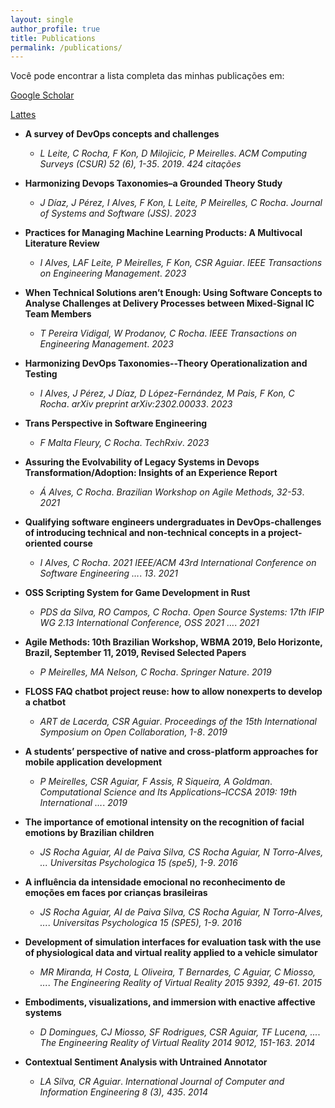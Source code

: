 ```yaml
---
layout: single
author_profile: true
title: Publications
permalink: /publications/
---
```


Você pode encontrar a lista completa das minhas publicações em:


[Google Scholar](https://scholar.google.com/citations?user=_y8XHnAAAAAJ&hl=en)

[Lattes](http://lattes.cnpq.br/2831991076751452)

- **A survey of DevOps concepts and challenges**
  - *L Leite, C Rocha, F Kon, D Milojicic, P Meirelles*. *ACM Computing Surveys (CSUR) 52 (6), 1-35*. *2019*.   *424 citações*
  
- **Harmonizing Devops Taxonomies–a Grounded Theory Study**
  - *J Díaz, J Pérez, I Alves, F Kon, L Leite, P Meirelles, C Rocha*. *Journal of Systems and Software (JSS)*. *2023*

- **Practices for Managing Machine Learning Products: A Multivocal Literature Review**
  - *I Alves, LAF Leite, P Meirelles, F Kon, CSR Aguiar*. *IEEE Transactions on Engineering Management*. *2023*

- **When Technical Solutions aren’t Enough: Using Software Concepts to Analyse Challenges at Delivery Processes between Mixed-Signal IC Team Members**
  - *T Pereira Vidigal, W Prodanov, C Rocha*. *IEEE Transactions on Engineering Management*. *2023*

- **Harmonizing DevOps Taxonomies--Theory Operationalization and Testing**
  - *I Alves, J Pérez, J Díaz, D López-Fernández, M Pais, F Kon, C Rocha*. *arXiv preprint arXiv:2302.00033*. *2023*

- **Trans Perspective in Software Engineering**
  - *F Malta Fleury, C Rocha*. *TechRxiv*. *2023*
 
- **Assuring the Evolvability of Legacy Systems in Devops Transformation/Adoption: Insights of an Experience Report**
  - *Á Alves, C Rocha*. *Brazilian Workshop on Agile Methods, 32-53*. *2021*

- **Qualifying software engineers undergraduates in DevOps-challenges of introducing technical and non-technical concepts in a project-oriented course**
  - *I Alves, C Rocha*. *2021 IEEE/ACM 43rd International Conference on Software Engineering …*. *13*. *2021*

- **OSS Scripting System for Game Development in Rust**
  - *PDS da Silva, RO Campos, C Rocha*. *Open Source Systems: 17th IFIP WG 2.13 International Conference, OSS 2021 …*. *2021*

- **Agile Methods: 10th Brazilian Workshop, WBMA 2019, Belo Horizonte, Brazil, September 11, 2019, Revised Selected Papers**
  - *P Meirelles, MA Nelson, C Rocha*. *Springer Nature*. *2019*

- **FLOSS FAQ chatbot project reuse: how to allow nonexperts to develop a chatbot**
  - *ART de Lacerda, CSR Aguiar*. *Proceedings of the 15th International Symposium on Open Collaboration, 1-8*. *2019*

- **A students’ perspective of native and cross-platform approaches for mobile application development**
  - *P Meirelles, CSR Aguiar, F Assis, R Siqueira, A Goldman*. *Computational Science and Its Applications–ICCSA 2019: 19th International …*. *2019*

- **The importance of emotional intensity on the recognition of facial emotions by Brazilian children**
  - *JS Rocha Aguiar, AI de Paiva Silva, CS Rocha Aguiar, N Torro-Alves, ...* *Universitas Psychologica 15 (spe5), 1-9*. *2016*

- **A influência da intensidade emocional no reconhecimento de emoções em faces por crianças brasileiras**
  - *JS Rocha Aguiar, AI de Paiva Silva, CS Rocha Aguiar, N Torro-Alves, ...*. *Universitas Psychologica 15 (SPE5), 1-9*. *2016*

- **Development of simulation interfaces for evaluation task with the use of physiological data and virtual reality applied to a vehicle simulator**
  - *MR Miranda, H Costa, L Oliveira, T Bernardes, C Aguiar, C Miosso, ...*. *The Engineering Reality of Virtual Reality 2015 9392, 49-61*. *2015*

- **Embodiments, visualizations, and immersion with enactive affective systems**
  - *D Domingues, CJ Miosso, SF Rodrigues, CSR Aguiar, TF Lucena, ...*. *The Engineering Reality of Virtual Reality 2014 9012, 151-163*. *2014*

- **Contextual Sentiment Analysis with Untrained Annotator**
  - *LA Silva, CR Aguiar*. *International Journal of Computer and Information Engineering 8 (3), 435*. *2014*

